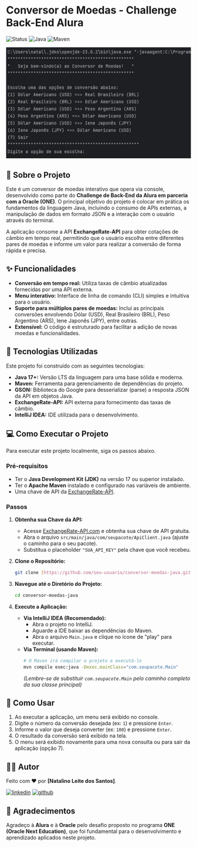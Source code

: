 # Conversor de Moedas - Challenge Back-End Alura

![Status](https://img.shields.io/badge/status-concluído-green)
![Java](https://img.shields.io/badge/Java-17%2B-blue)
![Maven](https://img.shields.io/badge/Maven-4.0.0-red)

<p align="center">
  <img src="https://github.com/NatalinoLeite/Conversor-de-Moeda-Challenge-ONE-Java-Back-end/blob/main/src/Captura%20de%20tela%202025-06-10%20232648.png" width="600" />
</p>

## :scroll: Sobre o Projeto

Este é um conversor de moedas interativo que opera via console, desenvolvido como parte do **Challenge de Back-End da Alura em parceria com a Oracle (ONE)**. O principal objetivo do projeto é colocar em prática os fundamentos da linguagem Java, incluindo o consumo de APIs externas, a manipulação de dados em formato JSON e a interação com o usuário através do terminal.

A aplicação consome a API **ExchangeRate-API** para obter cotações de câmbio em tempo real, permitindo que o usuário escolha entre diferentes pares de moedas e informe um valor para realizar a conversão de forma rápida e precisa.

## :sparkles: Funcionalidades

-   **Conversão em tempo real:** Utiliza taxas de câmbio atualizadas fornecidas por uma API externa.
-   **Menu interativo:** Interface de linha de comando (CLI) simples e intuitiva para o usuário.
-   **Suporte para múltiplos pares de moedas:** Inclui as principais conversões envolvendo Dólar (USD), Real Brasileiro (BRL), Peso Argentino (ARS), Iene Japonês (JPY), entre outras.
-   **Extensível:** O código é estruturado para facilitar a adição de novas moedas e funcionalidades.

## :rocket: Tecnologias Utilizadas

Este projeto foi construído com as seguintes tecnologias:

-   **Java 17+:** Versão LTS da linguagem para uma base sólida e moderna.
-   **Maven:** Ferramenta para gerenciamento de dependências do projeto.
-   **GSON:** Biblioteca do Google para desserializar (parse) a resposta JSON da API em objetos Java.
-   **ExchangeRate-API:** API externa para fornecimento das taxas de câmbio.
-   **IntelliJ IDEA:** IDE utilizada para o desenvolvimento.

## :computer: Como Executar o Projeto

Para executar este projeto localmente, siga os passos abaixo.

### Pré-requisitos

-   Ter o **Java Development Kit (JDK)** na versão 17 ou superior instalado.
-   Ter o **Apache Maven** instalado e configurado nas variáveis de ambiente.
-   Uma chave de API da [ExchangeRate-API](https://www.exchangerate-api.com/).

### Passos

1.  **Obtenha sua Chave da API:**
    -   Acesse [ExchangeRate-API.com](https://www.exchangerate-api.com/) e obtenha sua chave de API gratuita.
    -   Abra o arquivo `src/main/java/com/seupacote/ApiClient.java` (ajuste o caminho para o seu pacote).
    -   Substitua o placeholder `"SUA_API_KEY"` pela chave que você recebeu.

2.  **Clone o Repositório:**
    ```bash
    git clone [https://github.com/seu-usuario/conversor-moedas-java.git](https://github.com/seu-usuario/conversor-moedas-java.git)
    ```

3.  **Navegue até o Diretório do Projeto:**
    ```bash
    cd conversor-moedas-java
    ```

4.  **Execute a Aplicação:**
    * **Via IntelliJ IDEA (Recomendado):**
        -   Abra o projeto no IntelliJ.
        -   Aguarde a IDE baixar as dependências do Maven.
        -   Abra o arquivo `Main.java` e clique no ícone de "play" para executar.
    * **Via Terminal (usando Maven):**
        ```bash
        # O Maven irá compilar o projeto e executá-lo
        mvn compile exec:java -Dexec.mainClass="com.seupacote.Main"
        ```
        *(Lembre-se de substituir `com.seupacote.Main` pelo caminho completo da sua classe principal)*

## :money_with_wings: Como Usar

1.  Ao executar a aplicação, um menu será exibido no console.
2.  Digite o número da conversão desejada (ex: `1`) e pressione `Enter`.
3.  Informe o valor que deseja converter (ex: `100`) e pressione `Enter`.
4.  O resultado da conversão será exibido na tela.
5.  O menu será exibido novamente para uma nova consulta ou para sair da aplicação (opção 7).

## :man_technologist: Autor

Feito com ❤️ por **[Natalino Leite dos Santos]**.

[![linkedin](https://img.shields.io/badge/linkedin-0A66C2?style=for-the-badge&logo=linkedin&logoColor=white)](https://www.linkedin.com/in/natalino-leite-dev/)
[![github](https://img.shields.io/badge/github-000?style=for-the-badge&logo=github&logoColor=white)](https://github.com/NatalinoLeite)

## :pray: Agradecimentos

Agradeço à **Alura** e à **Oracle** pelo desafio proposto no programa **ONE (Oracle Next Education)**, que foi fundamental para o desenvolvimento e aprendizado aplicados neste projeto.
